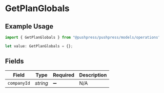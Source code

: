 # GetPlanGlobals

## Example Usage

```typescript
import { GetPlanGlobals } from "@pushpress/pushpress/models/operations";

let value: GetPlanGlobals = {};
```

## Fields

| Field              | Type               | Required           | Description        |
| ------------------ | ------------------ | ------------------ | ------------------ |
| `companyId`        | *string*           | :heavy_minus_sign: | N/A                |